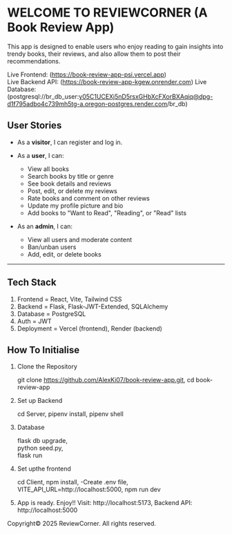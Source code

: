 # WELCOME TO REVIEWCORNER (A Book Review App)

This app is designed to enable users who enjoy reading to gain insights into trendy books, their reviews, and also allow them to post their recommendations.

Live Frontend: (https://book-review-app-psi.vercel.app)  
Live Backend API: (https://book-review-app-kgew.onrender.com)
Live Database: (postgresql://br_db_user:y05C1UCEXj5nD5rsxGHbXcFXorBXAqiq@dpg-d1f795adbo4c739mh5tg-a.oregon-postgres.render.com/br_db)


## User Stories

- As a **visitor**, I can register and log in.

- As a **user**, I can:
  - View all books
  - Search books by title or genre
  - See book details and reviews
  - Post, edit, or delete my reviews
  - Rate books and comment on other reviews
  - Update my profile picture and bio
  - Add books to "Want to Read", "Reading", or "Read" lists

- As an **admin**, I can:
  - View all users and moderate content
  - Ban/unban users
  - Add, edit, or delete books

---

## Tech Stack

1. Frontend = React, Vite, Tailwind CSS 
2. Backend = Flask, Flask-JWT-Extended, SQLAlchemy 
3. Database = PostgreSQL 
4. Auth = JWT 
5. Deployment = Vercel (frontend), Render (backend) 

## How To Initialise
1. Clone the Repository

   git clone https://github.com/AlexKi07/book-review-app.git,
    cd book-review-app

3. Set up Backend

    cd Server,
    pipenv install,
    pipenv shell

3. Database
    
    flask db upgrade,  
    python seed.py,       
    flask run 

4. Set upthe  frontend
    
    cd Client,
    npm install,
    -Create .env file,
    VITE_API_URL=http://localhost:5000,
    npm run dev

5. App is ready. Enjoy!!
      Visit: http://localhost:5173,
      Backend API: http://localhost:5000


Copyright©
2025 ReviewCorner. All rights reserved.


